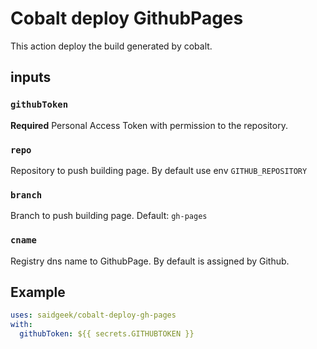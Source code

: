# Cobalt deploy GithubPages

This action deploy the build generated by cobalt.

## inputs
### `githubToken`
**Required** Personal Access Token with permission to the repository.
### `repo`
Repository to push building page. By default use env `GITHUB_REPOSITORY`
### `branch`
Branch to push building page. Default: `gh-pages`
### `cname`
Registry dns name to GithubPage. By default is assigned by Github.

## Example
```yaml
uses: saidgeek/cobalt-deploy-gh-pages
with:
  githubToken: ${{ secrets.GITHUBTOKEN }}
```